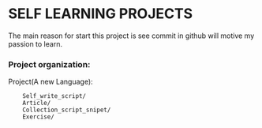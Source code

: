 SELF LEARNING PROJECTS
========

The main reason for start this project is see commit in github will motive my passion to learn.

### Project organization:
Project(A new Language):
    	    

        Self_write_script/
    	Article/
    	Collection_script_snipet/
    	Exercise/
